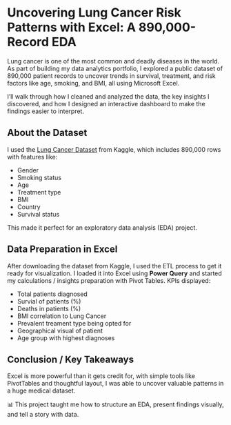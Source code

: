 # Uncovering Lung Cancer Risk Patterns with Excel: A 890,000-Record EDA
Lung cancer is one of the most common and deadly diseases in the world. As part of building my data analytics portfolio, I explored a public dataset of 890,000 patient records to uncover trends in survival, treatment, and risk factors like age, smoking, and BMI, all using Microsoft Excel.

I’ll walk through how I cleaned and analyzed the data, the key insights I discovered, and how I designed an interactive dashboard to make the findings easier to interpret.

## About the Dataset
I used the [Lung Cancer Dataset](https://www.kaggle.com/datasets/khwaishsaxena/lung-cancer-dataset) from Kaggle, which includes 890,000 rows with features like:

* Gender
* Smoking status
* Age
* Treatment type
* BMI
* Country
* Survival status

This made it perfect for an exploratory data analysis (EDA) project.

## Data Preparation in Excel

After downloading the dataset from Kaggle, I used the ETL process to get it ready for visualization. I loaded it into Excel using **Power Query** and started my calculations / insights preparation with Pivot Tables. KPIs displayed:

* Total patients diagnosed
* Survial of patients (%)
* Deaths in patients (%)
* BMI correlation to Lung Cancer
* Prevalent treament type being opted for
* Geographical visual of patient
* Age group with highest diagnoses

## Conclusion / Key Takeaways
Excel is more powerful than it gets credit for, with simple tools like PivotTables and thoughtful layout, I was able to uncover valuable patterns in a huge medical dataset.

📊 This project taught me how to structure an EDA, present findings visually, and tell a story with data.
